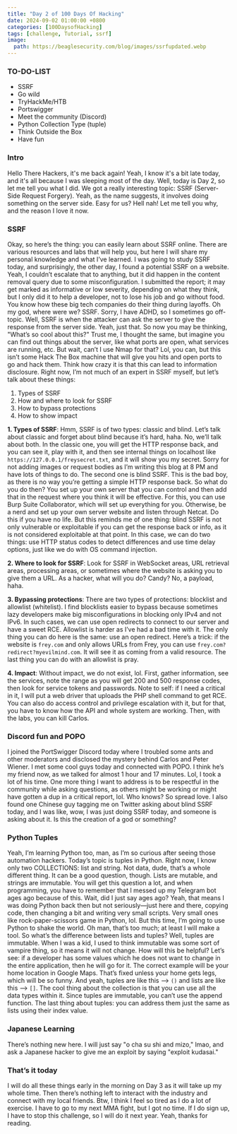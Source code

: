 ```yaml
---
title: "Day 2 of 100 Days Of Hacking" 
date: 2024-09-02 01:00:00 +0800
categories: [100DaysofHacking]
tags: [challenge, Tutorial, ssrf]
image:
  path: https://beaglesecurity.com/blog/images/ssrfupdated.webp
---
```


### TO-DO-LIST

- SSRF
- Go wild 
- TryHackMe/HTB
- Portswigger 
- Meet the community (Discord)
- Python Collection Type (tuple)
- Think Outside the Box 
- Have fun 

### Intro
Hello There Hackers, it's me back again! Yeah, I know it's a bit late today, and it's all because I was sleeping most of the day. Well, today is Day 2, so let me tell you what I did. We got a really interesting topic: SSRF (Server-Side Request Forgery). Yeah, as the name suggests, it involves doing something on the server side. Easy for us? Hell nah! Let me tell you why, and the reason I love it now.

### SSRF 

Okay, so here’s the thing: you can easily learn about SSRF online. There are various resources and labs that will help you, but here I will share my personal knowledge and what I’ve learned. I was going to study SSRF today, and surprisingly, the other day, I found a potential SSRF on a website. Yeah, I couldn’t escalate that to anything, but it did happen in the content removal query due to some misconfiguration. I submitted the report; it may get marked as informative or low severity, depending on what they think, but I only did it to help a developer, not to lose his job and go without food. You know how these big tech companies do their thing during layoffs. Oh my god, where were we? SSRF. Sorry, I have ADHD, so I sometimes go off-topic. Well, SSRF is when the attacker can ask the server to give the response from the server side. Yeah, just that. So now you may be thinking, "What’s so cool about this?" Trust me, I thought the same, but imagine you can find out things about the server, like what ports are open, what services are running, etc. But wait, can’t I use Nmap for that? Lol, you can, but this isn’t some Hack The Box machine that will give you hits and open ports to go and hack them. Think how crazy it is that this can lead to information disclosure. Right now, I’m not much of an expert in SSRF myself, but let’s talk about these things:
1. Types of SSRF 
2. How and where to look for SSRF 
3. How to bypass protections 
4. How to show impact 

**1. Types of SSRF**: Hmm, SSRF is of two types: classic and blind. Let’s talk about classic and forget about blind because it’s hard, haha. No, we’ll talk about both. In the classic one, you will get the HTTP response back, and you can see it, play with it, and then see internal things on localhost like `https://127.0.0.1/freysecret.txt`, and it will show you my secret. Sorry for not adding images or request bodies as I’m writing this blog at 8 PM and have lots of things to do. The second one is blind SSRF. This is the bad boy, as there is no way you’re getting a simple HTTP response back. So what do you do then? You set up your own server that you can control and then add that in the request where you think it will be effective. For this, you can use Burp Suite Collaborator, which will set up everything for you. Otherwise, be a nerd and set up your own server website and listen through Netcat. Do this if you have no life. But this reminds me of one thing: blind SSRF is not only vulnerable or exploitable if you can get the response back or info, as it is not considered exploitable at that point. In this case, we can do two things: use HTTP status codes to detect differences and use time delay options, just like we do with OS command injection.

**2. Where to look for SSRF**: Look for SSRF in WebSocket areas, URL retrieval areas, processing areas, or sometimes where the website is asking you to give them a URL. As a hacker, what will you do? Candy? No, a payload, haha.

**3. Bypassing protections**: There are two types of protections: blocklist and allowlist (whitelist). I find blocklists easier to bypass because sometimes lazy developers make big misconfigurations in blocking only IPv4 and not IPv6. In such cases, we can use open redirects to connect to our server and have a sweet RCE. Allowlist is harder as I’ve had a bad time with it. The only thing you can do here is the same: use an open redirect. Here’s a trick: if the website is `frey.com` and only allows URLs from Frey, you can use `frey.com?redirect?myevilmind.com`. It will see it as coming from a valid resource. The last thing you can do with an allowlist is pray.

**4. Impact**: Without impact, we do not exist, lol. First, gather information, see the services, note the range as you will get 200 and 500 response codes, then look for service tokens and passwords. Note to self: if I need a critical in it, I will put a web driver that uploads the PHP shell command to get RCE. You can also do access control and privilege escalation with it, but for that, you have to know how the API and whole system are working. Then, with the labs, you can kill Carlos.

### Discord fun and POPO 

I joined the PortSwigger Discord today where I troubled some ants and other moderators and disclosed the mystery behind Carlos and Peter Wiener. I met some cool guys today and connected with POPO. I think he’s my friend now, as we talked for almost 1 hour and 17 minutes. Lol, I took a lot of his time. One more thing I want to address is to be respectful in the community while asking questions, as others might be working or might have gotten a dup in a critical report, lol. Who knows? So spread love. I also found one Chinese guy tagging me on Twitter asking about blind SSRF today, and I was like, wow, I was just doing SSRF today, and someone is asking about it. Is this the creation of a god or something?

### Python Tuples 

Yeah, I’m learning Python too, man, as I’m so curious after seeing those automation hackers. Today’s topic is tuples in Python. Right now, I know only two COLLECTIONS: list and string. Not data, dude, that’s a whole different thing. It can be a good question, though. Lists are mutable, and strings are immutable. You will get this question a lot, and when programming, you have to remember that I messed up my Telegram bot ages ago because of this. Wait, did I just say ages ago? Yeah, that means I was doing Python back then but not seriously—just here and there, copying code, then changing a bit and writing very small scripts. Very small ones like rock-paper-scissors game in Python, lol. But this time, I’m going to use Python to shake the world. Oh man, that’s too much; at least I will make a tool. So what’s the difference between lists and tuples? Well, tuples are immutable. When I was a kid, I used to think immutable was some sort of vampire thing, so it means it will not change. How will this be helpful? Let’s see: if a developer has some values which he does not want to change in the entire application, then he will go for it. The correct example will be your home location in Google Maps. That’s fixed unless your home gets legs, which will be so funny. And yeah, tuples are like this --> `()` and lists are like this --> `[]`. The cool thing about the collection is that you can use all the data types within it. Since tuples are immutable, you can’t use the append function. The last thing about tuples: you can address them just the same as lists using their index value.

### Japanese Learning 

There’s nothing new here. I will just say "o cha su shi and mizo," lmao, and ask a Japanese hacker to give me an exploit by saying "exploit kudasai."

### That’s it today 

I will do all these things early in the morning on Day 3 as it will take up my whole time. Then there’s nothing left to interact with the industry and connect with my local friends. Btw, I think I feel so tired as I do a lot of exercise. I have to go to my next MMA fight, but I got no time. If I do sign up, I have to stop this challenge, so I will do it next year. Yeah, thanks for reading.
